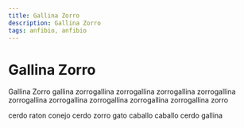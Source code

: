 ```yaml
---
title: Gallina Zorro
description: Gallina Zorro
tags: anfibio, anfibio
---
```


# Gallina Zorro

Gallina Zorro gallina zorrogallina zorrogallina zorrogallina zorrogallina zorrogallina zorrogallina zorrogallina zorrogallina zorrogallina zorro

cerdo raton conejo cerdo zorro gato caballo caballo cerdo gallina